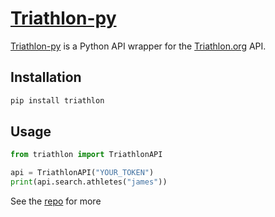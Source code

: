 # [Triathlon-py](https://github.com/triathlon-py/triathlon-py/)

[Triathlon-py](https://github.com/triathlon-py/triathlon-py/) is a Python API wrapper for the [Triathlon.org](https://triathlon.org) API.

## Installation

```bash
pip install triathlon
```

## Usage

```python
from triathlon import TriathlonAPI

api = TriathlonAPI("YOUR_TOKEN")
print(api.search.athletes("james"))
```

See the [repo](https://github.com/triathlon-py/triathlon-py/) for more
